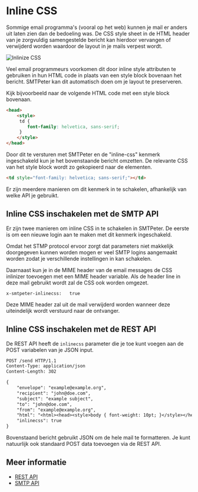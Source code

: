 # Inline CSS

Sommige email programma's (vooral op het web) kunnen je mail er anders 
uit laten zien dan de bedoeling was. De CSS style sheet in de HTML header 
van je zorgvuldig samengestelde bericht kan hierdoor vervangen of verwijderd 
worden waardoor de layout in je mails verpest wordt.

![Inlinize CSS](Images/inlinecss.png "Inlinize CSS")

Veel email programmeurs voorkomen dit door inline style attributen te 
gebruiken in hun HTML code in plaats van een style block bovenaan het bericht.
SMTPeter kan dit automatisch doen om je layout te preserveren.
 
Kijk bijvoorbeeld naar de volgende HTML code met een style block bovenaan.

```html
<head>
    <style>
     td {
        font-family: helvetica, sans-serif;   
     }
    </style>
</head>
```

Door dit te versturen met SMTPeter en de "inline-css" kenmerk 
ingeschakeld kun je het bovenstaande bericht omzetten. De relevante 
CSS van het style block wordt zo gekopieerd naar de elementen.

```html
<td style="font-family: helvetica; sans-serif;"></td>
```

Er zijn meerdere manieren om dit kenmerk in te schakelen, afhankelijk van 
welke API je gebruikt.

## Inline CSS inschakelen met de SMTP API

Er zijn twee manieren om inline CSS in te schakelen in SMTPeter. De eerste 
is om een nieuwe login aan te maken met dit kenmerk ingeschakeld.

Omdat het STMP protocol ervoor zorgt dat parameters niet makkelijk 
doorgegeven kunnen worden mogen er veel SMTP logins aangemaakt worden 
zodat je verschillende instellingen in kan schakelen.

Daarnaast kun je in de MIME header van de email messages de CSS inlinizer 
toevoegen met een MIME header variable. Als de header line in deze mail 
gebruikt wordt zal de CSS ook worden omgezet.

```
x-smtpeter-inlinecss:   true
```

Deze MIME header zal uit de mail verwijderd worden wanneer deze uiteindelijk 
wordt verstuurd naar de ontvanger.

## Inline CSS inschakelen met de REST API

De REST API heeft de `inlinecss` parameter die je toe kunt voegen aan de 
POST variabelen van je JSON input. 

```txt
POST /send HTTP/1.1
Content-Type: application/json
Content-Length: 302

{
    "envelope": "example@example.org",
    "recipient": "john@doe.com",
    "subject": "example subject",
    "to": "john@doe.com",
    "from": "example@example.org",
    "html": "<html><head><style>body { font-weight: 10pt; }</style></head><body>Hello there!</body></html>",
    "inlinecss": true
}
```

Bovenstaand bericht gebruikt JSON om de hele mail te formatteren. Je kunt 
natuurlijk ook standaard POST data toevoegen via de REST API.

## Meer informatie

* [REST API](./rest-api)
* [SMTP API](./smtp-api)
